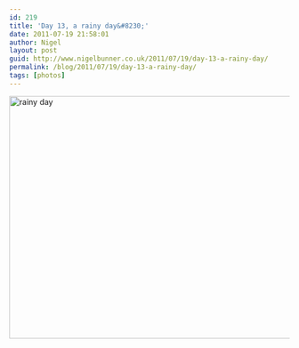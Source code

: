 ```yaml
---
id: 219
title: 'Day 13, a rainy day&#8230;'
date: 2011-07-19 21:58:01
author: Nigel
layout: post
guid: http://www.nigelbunner.co.uk/2011/07/19/day-13-a-rainy-day/
permalink: /blog/2011/07/19/day-13-a-rainy-day/
tags: [photos]
---
```

[<img src="https://farm7.static.flickr.com/6146/5955227507_b2fdaec48c_z.jpg" width="640" height="436" alt="rainy day" />](https://www.flickr.com/photos/icklephotos/5955227507/ "rainy day by icle fotos, on Flickr")
